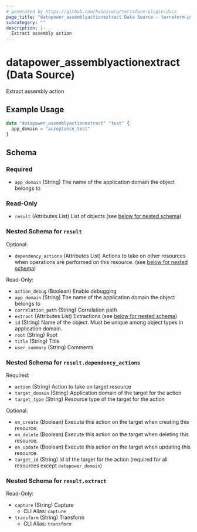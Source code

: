 ```yaml
---
# generated by https://github.com/hashicorp/terraform-plugin-docs
page_title: "datapower_assemblyactionextract Data Source - terraform-provider-datapower"
subcategory: ""
description: |-
  Extract assembly action
---
```


# datapower_assemblyactionextract (Data Source)

Extract assembly action

## Example Usage

```terraform
data "datapower_assemblyactionextract" "test" {
  app_domain = "acceptance_test"
}
```

<!-- schema generated by tfplugindocs -->
## Schema

### Required

- `app_domain` (String) The name of the application domain the object belongs to

### Read-Only

- `result` (Attributes List) List of objects (see [below for nested schema](#nestedatt--result))

<a id="nestedatt--result"></a>
### Nested Schema for `result`

Optional:

- `dependency_actions` (Attributes List) Actions to take on other resources when operations are performed on this resource. (see [below for nested schema](#nestedatt--result--dependency_actions))

Read-Only:

- `action_debug` (Boolean) Enable debugging
- `app_domain` (String) The name of the application domain the object belongs to
- `correlation_path` (String) Correlation path
- `extract` (Attributes List) Extractions (see [below for nested schema](#nestedatt--result--extract))
- `id` (String) Name of the object. Must be unique among object types in application domain.
- `root` (String) Root
- `title` (String) Title
- `user_summary` (String) Comments

<a id="nestedatt--result--dependency_actions"></a>
### Nested Schema for `result.dependency_actions`

Required:

- `action` (String) Action to take on target resource
- `target_domain` (String) Application domain of the target for the action
- `target_type` (String) Resource type of the target for the action

Optional:

- `on_create` (Boolean) Execute this action on the target when creating this resource.
- `on_delete` (Boolean) Execute this action on the target when deleting this resource.
- `on_update` (Boolean) Execute this action on the target when updating this resource.
- `target_id` (String) Id of the target for the action (required for all resources except `datapower_domain`)


<a id="nestedatt--result--extract"></a>
### Nested Schema for `result.extract`

Read-Only:

- `capture` (String) Capture
  - CLI Alias: `capture`
- `transform` (String) Transform
  - CLI Alias: `transform`
